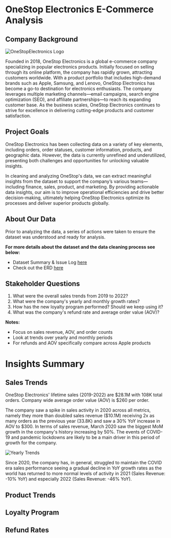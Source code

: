 # OneStop Electronics E-Commerce Analysis

## Company Background

![OneStopElectronics Logo](https://github.com/user-attachments/assets/f8007ef5-afd6-4cf1-8cf0-3dc63c9ae42a)

Founded in 2018, OneStop Electronics is a global e-commerce company specializing in popular electronics products. Initially focused on selling through its online platform, the company has rapidly grown, attracting customers worldwide. With a product portfolio that includes high-demand brands such as Apple, Samsung, and Lenovo, OneStop Electronics has become a go-to destination for electronics enthusiasts. The company leverages multiple marketing channels—email campaigns, search engine optimization (SEO), and affiliate partnerships—to reach its expanding customer base. As the business scales, OneStop Electronics continues to strive for excellence in delivering cutting-edge products and customer satisfaction.

## Project Goals

OneStop Electronics has been collecting data on a variety of key elements, including orders, order statuses, customer information, products, and geographic data. However, the data is currently unrefined and underutilized, presenting both challenges and opportunities for unlocking valuable insights. 

In cleaning and analyzing OneStop's data, we can extract meaningful insights from the dataset to support the company’s various teams—including finance, sales, product, and marketing. By providing actionable data insights, our aim is to improve operational efficiencies and drive better decision-making, ultimately helping OneStop Electronics optimize its processes and deliver superior products globally.

## About Our Data
Prior to analyzing the data, a series of actions were taken to ensure the dataset was understood and ready for analysis.

**For more details about the dataset and the data cleaning process see below:** <br /> 
- Dataset Summary & Issue Log [here](https://drive.google.com/file/d/16kxh6qG9sHhr-ZR1ZikRC5AjvIbR3Uq5/view?usp=sharing) <br /> 
- Check out the ERD [here](https://github.com/user-attachments/assets/31778750-444f-4955-b73f-fc152ed77e35)

## Stakeholder Questions

1. What were the overall sales trends from 2019 to 2022?
2. What were the company's yearly and monthly growth rates?
3. How has the new loyalty program performed? Should we keep using it?
4. What was the company's refund rate and average order value (AOV)?

**Notes:**
- Focus on sales revenue, AOV, and order counts
- Look at trends over yearly and monthly periods 
- For refunds and AOV specifically compare across Apple products

# Insights Summary

## Sales Trends

OneStop Electronics' lifetime sales (2019-2022) are $28.1M with 108K total orders. Company wide average order value (AOV) is $260 per order. <br /> 

The company saw a spike in sales activity in 2020 across all metrics, namely they more than doubled sales revenue ($10.1M) receiving 2x as many orders as the previous year (33.8K) and saw a 30% YoY increase in AOV to $300. In terms of sales revenue, March 2020 saw the biggest MoM growth in the company's history increasing by 50%. The events of COVID-19 and pandemic lockdowns are likely to be a main driver in this period of growth for the company. 
<br />

![Yearly Trends](https://github.com/user-attachments/assets/3be64722-1d97-46d6-84f9-96210ecb3c81)

Since 2020, the company has, in general, struggled to maintain the COVID era sales performance seeing a gradual decline in YoY growth rates as the world has returned to more normal levels of activity in 2021 (Sales Revenue: -10% YoY) and especially 2022 (Sales Revenue: -46% YoY). 

## Product Trends

## Loyalty Program

## Refund Rates


